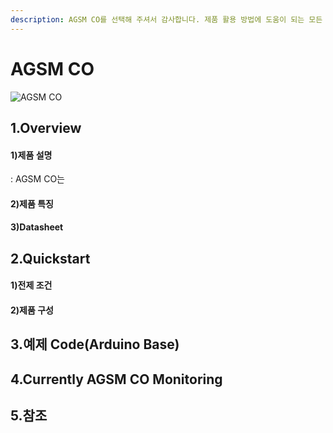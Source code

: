 ```yaml
---
description: AGSM CO를 선택해 주셔서 감사합니다. 제품 활용 방법에 도움이 되는 모든 문서를 제공하였습니다.
---
```


# AGSM CO

![AGSM CO](<../../.gitbook/assets/list\_02s 250x250.jpg>)

## 1.Overview

#### 1)제품 설명

: AGSM CO는

#### 2)제품 특징

#### 3)Datasheet

## 2.Quickstart

#### 1)전제 조건

#### 2)제품 구성

## 3.예제 Code(Arduino Base)

## 4.Currently AGSM CO Monitoring

## 5.참조
